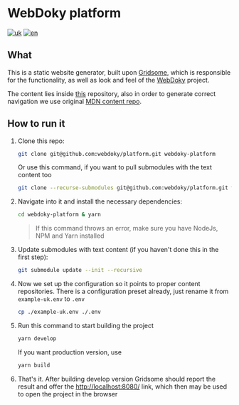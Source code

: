 # WebDoky platform

[![uk](https://img.shields.io/badge/lang-uk-green.svg)](https://github.com/webdoky/platform/blob/master/README.md)
[![en](https://img.shields.io/badge/lang-en-green.svg)](https://github.com/webdoky/platform/blob/master/README.en.md)

## What

This is a static website generator, built upon [Gridsome](https://gridsome.org/), which is responsible for the functionality, as well as look and feel of the [WebDoky](https://webdoky.org) project.

The content lies inside [this](https://github.com/webdoky/content) repository, also in order to generate correct navigation we use original [MDN content repo](https://github.com/mdn/content).

## How to run it

1. Clone this repo:
    ```sh
    git clone git@github.com:webdoky/platform.git webdoky-platform
    ```
    Or use this command, if you want to pull submodules with the text content too
    ```sh
    git clone --recurse-submodules git@github.com:webdoky/platform.git webdoky-platform
    ```
2. Navigate into it and install the necessary dependencies:
    ```sh
    cd webdoky-platform & yarn
    ```
    > If this command throws an error, make sure you have NodeJs, NPM and Yarn installed
3. Update submodules with text content (if you haven't done this in the first step):
    ```sh
    git submodule update --init --recursive
    ```
4. Now we set up the configuration so it points to proper content repositories. There is a configuration preset already, just rename it from `example-uk.env` to `.env`
    ```sh
    cp ./example-uk.env ./.env
    ```
5. Run this command to start building the project
    ```sh
    yarn develop
    ```
    If you want production version, use
    ```sh
    yarn build
    ```
6. That's it. After building develop version Gridsome should report the result and offer the [http://localhost:8080/](http://localhost:8080/) link, which then may be used to open the project in the browser